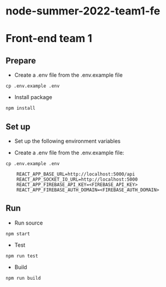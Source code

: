 # node-summer-2022-team1-fe
# Front-end team 1

## Prepare

- Create a .env file from the .env.example file

```
cp .env.example .env
```

- Install package

```
npm install
```

## Set up

- Set up the following environment variables

- Create a .env file from the .env.example file:

```
cp .env.example .env
```

```
    REACT_APP_BASE_URL=http://localhost:5000/api
    REACT_APP_SOCKET_IO_URL=http://localhost:5000
    REACT_APP_FIREBASE_API_KEY=<FIREBASE_API_KEY>
    REACT_APP_FIREBASE_AUTH_DOMAIN=<FIREBASE_AUTH_DOMAIN>
```

## Run

- Run source

```
npm start
```

- Test

```
npm run test
```

- Build

```
npm run build
```
